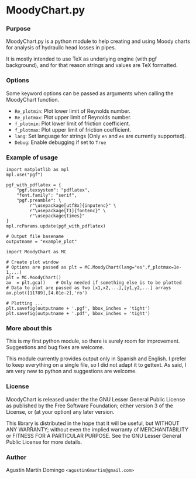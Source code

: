 MoodyChart.py
=============

### Purpose

MoodyChart.py is a python module to help creating and using Moody
charts for analysis of hydraulic head losses in pipes.

It is mostly intended to use TeX as underlying engine (with pgf
background), and for that reason strings and values are TeX formatted.

### Options

Some keyword options can be passed as arguments when calling the
MoodyChart function.

* `Re_plotmin`: Plot lower limit of Reynolds number.
* `Re_plotmax`: Plot upper limit of Reynolds number.
* `f_plotmin`:  Plot lower limit of friction coefficient.
* `f_plotmax`:  Plot upper limit of friction coefficient.
* `lang`:       Set language for strings (Only `en` and `es` are
  currently supported).
* `Debug`:      Enable debugging if set to `True`

### Example of usage

	import matplotlib as mpl
    mpl.use("pgf")

    pgf_with_pdflatex = {
        "pgf.texsystem": "pdflatex",
        "font.family": "serif",
        "pgf.preamble": \
             r"\usepackage[utf8x]{inputenc}" \
             r"\usepackage[T1]{fontenc}" \
             r"\usepackage{times}"
    }
    mpl.rcParams.update(pgf_with_pdflatex)

    # Output file basename
    outputname = "example_plot"

    import MoodyChart as MC

    # Create plot window
    # Options are passed as plt = MC.MoodyChart(lang="es",f_plotmax=1e-1,...)
    plt = MC.MoodyChart()
    ax  = plt.gca()    # Only needed if something else is to be plotted
    # Data to plot are passed as two [x1,x2,...],[y1,y2,...] arrays
    ax.plot([11789],[4.01e-2],'ro')

    # Plotting ...
    plt.savefig(outputname + '.pgf', bbox_inches = 'tight')
    plt.savefig(outputname + '.pdf', bbox_inches = 'tight')

### More about this

This is my first python module, so there is surely room for
improvement. Suggestions and bug fixes are welcome.

This module currently provides output only in Spanish and English.
I prefer to keep everything on a single file, so I did not adapt it to
gettext. As said, I am very new to python and suggestions are welcome.

### License

MoodyChart is released under the the GNU Lesser General Public
License as published by the Free Software Foundation; either
version 3 of the License, or (at your option) any later version.

This library is distributed in the hope that it will be useful,
but WITHOUT ANY WARRANTY; without even the implied warranty of
MERCHANTABILITY or FITNESS FOR A PARTICULAR PURPOSE.  See the GNU
Lesser General Public License for more details.

### Author

Agustín Martín Domingo `<agustin6martin@gmail.com>`
